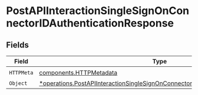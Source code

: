 # PostAPIInteractionSingleSignOnConnectorIDAuthenticationResponse


## Fields

| Field                                                                                                                                                                             | Type                                                                                                                                                                              | Required                                                                                                                                                                          | Description                                                                                                                                                                       |
| --------------------------------------------------------------------------------------------------------------------------------------------------------------------------------- | --------------------------------------------------------------------------------------------------------------------------------------------------------------------------------- | --------------------------------------------------------------------------------------------------------------------------------------------------------------------------------- | --------------------------------------------------------------------------------------------------------------------------------------------------------------------------------- |
| `HTTPMeta`                                                                                                                                                                        | [components.HTTPMetadata](../../models/components/httpmetadata.md)                                                                                                                | :heavy_check_mark:                                                                                                                                                                | N/A                                                                                                                                                                               |
| `Object`                                                                                                                                                                          | [*operations.PostAPIInteractionSingleSignOnConnectorIDAuthenticationResponseBody](../../models/operations/postapiinteractionsinglesignonconnectoridauthenticationresponsebody.md) | :heavy_minus_sign:                                                                                                                                                                | OK                                                                                                                                                                                |